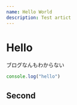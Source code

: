 ```yaml
---
name: Hello World
description: Test artict
---
```


# Hello

ブログなんもわからない

```js
console.log("hello")
```

## Second
